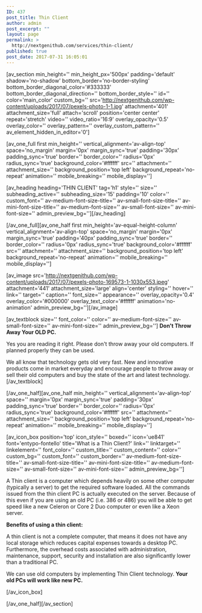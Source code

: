 ```yaml
---
ID: 437
post_title: Thin Client
author: admin
post_excerpt: ""
layout: page
permalink: >
  http://nextgenithub.com/services/thin-client/
published: true
post_date: 2017-07-31 16:05:01
---
```

[av_section min_height='' min_height_px='500px' padding='default' shadow='no-shadow' bottom_border='no-border-styling' bottom_border_diagonal_color='#333333' bottom_border_diagonal_direction='' bottom_border_style='' id='' color='main_color' custom_bg='' src='http://nextgenithub.com/wp-content/uploads/2017/07/pexels-photo-1-1.jpg' attachment='401' attachment_size='full' attach='scroll' position='center center' repeat='stretch' video='' video_ratio='16:9' overlay_opacity='0.5' overlay_color='' overlay_pattern='' overlay_custom_pattern='' av_element_hidden_in_editor='0']

[av_one_full first min_height='' vertical_alignment='av-align-top' space='no_margin' margin='0px' margin_sync='true' padding='30px' padding_sync='true' border='' border_color='' radius='0px' radius_sync='true' background_color='#ffffff' src='' attachment='' attachment_size='' background_position='top left' background_repeat='no-repeat' animation='' mobile_breaking='' mobile_display='']

[av_heading heading='THIN CLIENT' tag='h1' style='' size='' subheading_active='' subheading_size='15' padding='10' color='' custom_font='' av-medium-font-size-title='' av-small-font-size-title='' av-mini-font-size-title='' av-medium-font-size='' av-small-font-size='' av-mini-font-size='' admin_preview_bg=''][/av_heading]

[/av_one_full][av_one_half first min_height='av-equal-height-column' vertical_alignment='av-align-top' space='no_margin' margin='0px' margin_sync='true' padding='40px' padding_sync='true' border='' border_color='' radius='0px' radius_sync='true' background_color='#ffffff' src='' attachment='' attachment_size='' background_position='top left' background_repeat='no-repeat' animation='' mobile_breaking='' mobile_display='']

[av_image src='http://nextgenithub.com/wp-content/uploads/2017/07/pexels-photo-169573-1-1030x553.jpeg' attachment='441' attachment_size='large' align='center' styling='' hover='' link='' target='' caption='' font_size='' appearance='' overlay_opacity='0.4' overlay_color='#000000' overlay_text_color='#ffffff' animation='no-animation' admin_preview_bg=''][/av_image]

[av_textblock size='' font_color='' color='' av-medium-font-size='' av-small-font-size='' av-mini-font-size='' admin_preview_bg='']
<strong><span class="txt5">Don't Throw Away Your OLD PC.</span></strong>

Yes you are reading it right. Please don't throw away your old computers. If planned properly they can be used.

We all know that technology gets old very fast. New and innovative products come in market everyday and encourage people to throw away or sell their old computers and buy the state of the art and latest technology.
[/av_textblock]

[/av_one_half][av_one_half min_height='' vertical_alignment='av-align-top' space='' margin='0px' margin_sync='true' padding='30px' padding_sync='true' border='' border_color='' radius='0px' radius_sync='true' background_color='#ffffff' src='' attachment='' attachment_size='' background_position='top left' background_repeat='no-repeat' animation='' mobile_breaking='' mobile_display='']

[av_icon_box position='top' icon_style='' boxed='' icon='ue841' font='entypo-fontello' title='What is a Thin Client?' link='' linktarget='' linkelement='' font_color='' custom_title='' custom_content='' color='' custom_bg='' custom_font='' custom_border='' av-medium-font-size-title='' av-small-font-size-title='' av-mini-font-size-title='' av-medium-font-size='' av-small-font-size='' av-mini-font-size='' admin_preview_bg='']
<p style="text-align: left;">A Thin client is a computer which depends heavily on some other computer (typically a server) to get the required software loaded. All the commands issued from the thin client PC is actually executed on the server. Because of this even if you are using an old PC (i.e. 386 or 486) you will be able to get speed like a new Celeron or Core 2 Duo computer or even like a Xeon server.</p>
<p style="text-align: left;"><b>Benefits of using a thin client:</b></p>
<p style="text-align: left;">A thin client is not a complete computer, that means it does not have any local storage which reduces capital expenses towards a desktop PC. Furthermore, the overhead costs associated with administration, maintenance, support, security and installation are also significantly lower than a traditional PC.</p>
<p style="text-align: left;">We can use old computers by implementing Thin Client technology. <b>Your old PCs will work like new PC.</b></p>
[/av_icon_box]

[/av_one_half][/av_section]